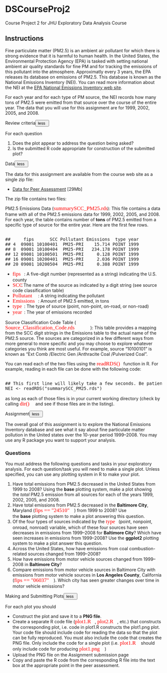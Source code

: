 # DSCourseProj2
Course Project 2 for JHU Exploratory Data Analysis Course
<div class="rc-AssignmentInstructions"><h2 class="headline-2-text title">Instructions</h2><div class="introduction"><div class="rc-CML styled"><div><p>Fine particulate matter (PM2.5) is an ambient air pollutant for which there is strong evidence that it is harmful to human health. In the United States, the Environmental Protection Agency (EPA) is tasked with setting national ambient air quality standards for fine PM and for tracking the emissions of this pollutant into the atmosphere. Approximatly every 3 years, the EPA releases its database on emissions of PM2.5. This database is known as the National Emissions Inventory (NEI). You can read more information about the NEI at the <a href="http://www.epa.gov/ttn/chief/eiinformation.html" target="_blank" rel="noopener nofollow">EPA National Emissions Inventory web site</a>.</p><p>For each year and for each type of PM source, the NEI records how many tons of PM2.5 were emitted from that source over the course of the entire year. The data that you will use for this assignment are for 1999, 2002, 2005, and 2008.</p></div></div></div><div class="rc-AssignmentInstructionSection"><div class="title-container bgcolor-primary-light"><span class="body-2-text">Review criteria</span><span class="rc-MoreOrLess body-2-text color-hint-text"><button class="nostyle button-link"><!-- react-text: 3020 -->less<!-- /react-text --><!-- react-text: 3021 -->&nbsp;<!-- /react-text --><i class="cif-chevron-up toggle-arrow"></i></button></span></div><div class="instructions-content-container"><div class="rc-CML styled"><div><p>For each question</p><ol><li>Does the plot appear to address the question being asked?</li><li>Is the submitted R code appropriate for construction of the submitted plot?</li></ol></div></div></div></div><div class="rc-AssignmentInstructionSection"><div class="title-container bgcolor-primary-light"><span class="body-2-text">Data</span><span class="rc-MoreOrLess body-2-text color-hint-text"><button class="nostyle button-link"><!-- react-text: 3031 -->less<!-- /react-text --><!-- react-text: 3032 -->&nbsp;<!-- /react-text --><i class="cif-chevron-up toggle-arrow"></i></button></span></div><div class="instructions-content-container"><div class="rc-CML styled"><div><p>The data for this assignment are available from the course web site as a single zip file:</p><ul><li><a href="https://d396qusza40orc.cloudfront.net/exdata%2Fdata%2FNEI_data.zip" target="_blank" rel="noopener nofollow">Data for Peer Assessment</a> [29Mb]</li></ul><p>The zip file contains two files:</p><p>PM2.5 Emissions Data (<span class="MathJax_Preview"></span><span class="MathJax" id="MathJax-Element-18-Frame" role="textbox" aria-readonly="true"><nobr><span class="math" id="MathJax-Span-86"><span style="display: inline-block; position: relative; width: 173px; height: 0px; font-size: 124%;"><span style="position: absolute; clip: rect(30.2px 17360px 51px -9px); top: -44px; left: 0px;"><span class="mrow" id="MathJax-Span-87"><span class="mstyle" id="MathJax-Span-88" style="color: red;"><span class="mrow" id="MathJax-Span-89" style="color: red;"><span class="mtext" id="MathJax-Span-90" style="font-family: MathJax_Typewriter; color: red;">summarySCC_PM25.rds</span></span></span></span><span style="display: inline-block; width: 0px; height: 44px;"></span></span></span><span style="border-left: 0px solid; display: inline-block; overflow: hidden; width: 0px; height: 16.8px; vertical-align: -5px;"></span></span></nobr></span><script type="math/tex" id="MathJax-Element-18">\color{red}{\verb|summarySCC_PM25.rds|}</script>): This file contains a data frame with all of the PM2.5 emissions data for 1999, 2002, 2005, and 2008. For each year, the table contains number of <strong>tons</strong> of PM2.5 emitted from a specific type of source for the entire year. Here are the first few rows.</p><pre contenteditable="false" data-language="r" style="height: 113.6px; opacity: 1;" class=" ace_editor ace-tomorrow"><textarea class="ace_text-input" wrap="off" autocorrect="off" autocapitalize="off" spellcheck="false" style="opacity: 0; left: 380.485px; top: 96px; height: 16px; width: 6.59775px;"></textarea><div class="ace_gutter"><div class="ace_layer ace_gutter-layer ace_folding-enabled" style="margin-top: 0px; height: 144px; width: 40px;"><div class="ace_gutter-cell " style="height: 16px;">##     fips      SCC Pollutant Emissions  type year
## 4  09001 10100401  PM25-PRI    15.714 POINT 1999
## 8  09001 10100404  PM25-PRI   234.178 POINT 1999
## 12 09001 10100501  PM25-PRI     0.128 POINT 1999
## 16 09001 10200401  PM25-PRI     2.036 POINT 1999
## 20 09001 10200504  PM25-PRI     0.388 POINT 1999
## 24 09001 10200602  PM25-PRI     1.490 POINT 1999</div><div class="ace_layer ace_cursor-layer ace_hidden-cursors"><div class="ace_cursor" style="left: 340.485px; top: 96px; width: 6.59775px; height: 16px;"></div></div></div></div><div class="ace_scrollbar ace_scrollbar-v" style="display: none; width: 19px; bottom: 0px;"><div class="ace_scrollbar-inner" style="width: 19px; height: 112px;"></div></div><div class="ace_scrollbar ace_scrollbar-h" style="display: none; height: 19px; left: 40px; right: 0px;"><div class="ace_scrollbar-inner" style="height: 19px; width: 567px;"></div></div><div style="height: auto; width: auto; top: 0px; left: 0px; visibility: hidden; position: absolute; white-space: pre; font-style: inherit; font-variant: inherit; font-weight: inherit; font-stretch: inherit; font-size: inherit; line-height: inherit; font-family: inherit; overflow: hidden;"><div style="height: auto; width: auto; top: 0px; left: 0px; visibility: hidden; position: absolute; white-space: pre; font-style: inherit; font-variant: inherit; font-weight: inherit; font-stretch: inherit; font-size: inherit; line-height: inherit; font-family: inherit; overflow: visible;"></div></div></pre><ul><li><span class="MathJax_Preview"></span><span class="MathJax" id="MathJax-Element-19-Frame" role="textbox" aria-readonly="true"><nobr><span class="math" id="MathJax-Span-91"><span style="display: inline-block; position: relative; width: 37px; height: 0px; font-size: 124%;"><span style="position: absolute; clip: rect(30.3px 17360px 50.8px -9px); top: -44px; left: 0px;"><span class="mrow" id="MathJax-Span-92"><span class="mstyle" id="MathJax-Span-93" style="color: red;"><span class="mrow" id="MathJax-Span-94" style="color: red;"><span class="mtext" id="MathJax-Span-95" style="font-family: MathJax_Typewriter; color: red;">fips</span></span></span></span><span style="display: inline-block; width: 0px; height: 44px;"></span></span></span><span style="border-left: 0px solid; display: inline-block; overflow: hidden; width: 0px; height: 16.5px; vertical-align: -4.8px;"></span></span></nobr></span><script type="math/tex" id="MathJax-Element-19">\color{red}{\verb|fips|}</script>: A five-digit number (represented as a string) indicating the U.S. county</li><li><span class="MathJax_Preview"></span><span class="MathJax" id="MathJax-Element-20-Frame" role="textbox" aria-readonly="true"><nobr><span class="math" id="MathJax-Span-96"><span style="display: inline-block; position: relative; width: 27px; height: 0px; font-size: 124%;"><span style="position: absolute; clip: rect(30.2px 17360px 47.2px -9px); top: -44px; left: 0px;"><span class="mrow" id="MathJax-Span-97"><span class="mstyle" id="MathJax-Span-98" style="color: red;"><span class="mrow" id="MathJax-Span-99" style="color: red;"><span class="mtext" id="MathJax-Span-100" style="font-family: MathJax_Typewriter; color: red;">SCC</span></span></span></span><span style="display: inline-block; width: 0px; height: 44px;"></span></span></span><span style="border-left: 0px solid; display: inline-block; overflow: hidden; width: 0px; height: 13px; vertical-align: -1.2px;"></span></span></nobr></span><script type="math/tex" id="MathJax-Element-20">\color{red}{\verb|SCC|}</script>: The name of the source as indicated by a digit string (see source code classification table)</li><li><span class="MathJax_Preview"></span><span class="MathJax" id="MathJax-Element-21-Frame" role="textbox" aria-readonly="true"><nobr><span class="math" id="MathJax-Span-101"><span style="display: inline-block; position: relative; width: 82px; height: 0px; font-size: 124%;"><span style="position: absolute; clip: rect(30.4px 17360px 47.1px -9px); top: -44px; left: 0px;"><span class="mrow" id="MathJax-Span-102"><span class="mstyle" id="MathJax-Span-103" style="color: red;"><span class="mrow" id="MathJax-Span-104" style="color: red;"><span class="mtext" id="MathJax-Span-105" style="font-family: MathJax_Typewriter; color: red;">Pollutant</span></span></span></span><span style="display: inline-block; width: 0px; height: 44px;"></span></span></span><span style="border-left: 0px solid; display: inline-block; overflow: hidden; width: 0px; height: 12.7px; vertical-align: -1.1px;"></span></span></nobr></span><script type="math/tex" id="MathJax-Element-21">\color{red}{\verb|Pollutant|}</script>: A string indicating the pollutant</li><li><span class="MathJax_Preview"></span><span class="MathJax" id="MathJax-Element-22-Frame" role="textbox" aria-readonly="true"><nobr><span class="math" id="MathJax-Span-106"><span style="display: inline-block; position: relative; width: 82px; height: 0px; font-size: 124%;"><span style="position: absolute; clip: rect(30.4px 17360px 47.1px -9px); top: -44px; left: 0px;"><span class="mrow" id="MathJax-Span-107"><span class="mstyle" id="MathJax-Span-108" style="color: red;"><span class="mrow" id="MathJax-Span-109" style="color: red;"><span class="mtext" id="MathJax-Span-110" style="font-family: MathJax_Typewriter; color: red;">Emissions</span></span></span></span><span style="display: inline-block; width: 0px; height: 44px;"></span></span></span><span style="border-left: 0px solid; display: inline-block; overflow: hidden; width: 0px; height: 12.7px; vertical-align: -1.1px;"></span></span></nobr></span><script type="math/tex" id="MathJax-Element-22">\color{red}{\verb|Emissions|}</script>: Amount of PM2.5 emitted, in tons</li><li><span class="MathJax_Preview"></span><span class="MathJax" id="MathJax-Element-23-Frame" role="textbox" aria-readonly="true"><nobr><span class="math" id="MathJax-Span-111"><span style="display: inline-block; position: relative; width: 37px; height: 0px; font-size: 124%;"><span style="position: absolute; clip: rect(31.4px 17360px 51px -9px); top: -44px; left: 0px;"><span class="mrow" id="MathJax-Span-112"><span class="mstyle" id="MathJax-Span-113" style="color: red;"><span class="mrow" id="MathJax-Span-114" style="color: red;"><span class="mtext" id="MathJax-Span-115" style="font-family: MathJax_Typewriter; color: red;">type</span></span></span></span><span style="display: inline-block; width: 0px; height: 44px;"></span></span></span><span style="border-left: 0px solid; display: inline-block; overflow: hidden; width: 0px; height: 15.6px; vertical-align: -5px;"></span></span></nobr></span><script type="math/tex" id="MathJax-Element-23">\color{red}{\verb|type|}</script>: The type of source (point, non-point, on-road, or non-road)</li><li><span class="MathJax_Preview"></span><span class="MathJax" id="MathJax-Element-24-Frame" role="textbox" aria-readonly="true"><nobr><span class="math" id="MathJax-Span-116"><span style="display: inline-block; position: relative; width: 37px; height: 0px; font-size: 124%;"><span style="position: absolute; clip: rect(33.4px 17360px 51px -9px); top: -44px; left: 0px;"><span class="mrow" id="MathJax-Span-117"><span class="mstyle" id="MathJax-Span-118" style="color: red;"><span class="mrow" id="MathJax-Span-119" style="color: red;"><span class="mtext" id="MathJax-Span-120" style="font-family: MathJax_Typewriter; color: red;">year</span></span></span></span><span style="display: inline-block; width: 0px; height: 44px;"></span></span></span><span style="border-left: 0px solid; display: inline-block; overflow: hidden; width: 0px; height: 13.6px; vertical-align: -5px;"></span></span></nobr></span><script type="math/tex" id="MathJax-Element-24">\color{red}{\verb|year|}</script>: The year of emissions recorded</li></ul><p>Source Classification Code Table (<span class="MathJax_Preview"></span><span class="MathJax" id="MathJax-Element-25-Frame" role="textbox" aria-readonly="true"><nobr><span class="math" id="MathJax-Span-121"><span style="display: inline-block; position: relative; width: 274px; height: 0px; font-size: 124%;"><span style="position: absolute; clip: rect(30.2px 17360px 48.6px -9px); top: -44px; left: 0px;"><span class="mrow" id="MathJax-Span-122"><span class="mstyle" id="MathJax-Span-123" style="color: red;"><span class="mrow" id="MathJax-Span-124" style="color: red;"><span class="mtext" id="MathJax-Span-125" style="font-family: MathJax_Typewriter; color: red;">Source_Classification_Code.rds</span></span></span></span><span style="display: inline-block; width: 0px; height: 44px;"></span></span></span><span style="border-left: 0px solid; display: inline-block; overflow: hidden; width: 0px; height: 14.4px; vertical-align: -2.6px;"></span></span></nobr></span><script type="math/tex" id="MathJax-Element-25">\color{red}{\verb|Source_Classification_Code.rds|}</script>): This table provides a mapping from the SCC digit strings in the Emissions table to the actual name of the PM2.5 source. The sources are categorized in a few different ways from more general to more specific and you may choose to explore whatever categories you think are most useful. For example, source “10100101” is known as “Ext Comb /Electric Gen /Anthracite Coal /Pulverized Coal”.</p><p>You can read each of the two files using the <span class="MathJax_Preview"></span><span class="MathJax" id="MathJax-Element-26-Frame" role="textbox" aria-readonly="true"><nobr><span class="math" id="MathJax-Span-126"><span style="display: inline-block; position: relative; width: 82px; height: 0px; font-size: 124%;"><span style="position: absolute; clip: rect(29px 17360px 48.4px -9px); top: -44px; left: 0px;"><span class="mrow" id="MathJax-Span-127"><span class="mstyle" id="MathJax-Span-128" style="color: red;"><span class="mrow" id="MathJax-Span-129" style="color: red;"><span class="mtext" id="MathJax-Span-130" style="font-family: MathJax_Typewriter; color: red;">readRDS()</span></span></span></span><span style="display: inline-block; width: 0px; height: 44px;"></span></span></span><span style="border-left: 0px solid; display: inline-block; overflow: hidden; width: 0px; height: 15.5px; vertical-align: -2.4px;"></span></span></nobr></span><script type="math/tex" id="MathJax-Element-26">\color{red}{\verb|readRDS()|}</script> function in R. For example, reading in each file can be done with the following code:</p><pre contenteditable="false" data-language="r" style="height: 49.6px; opacity: 1;" class=" ace_editor ace-tomorrow"><textarea class="ace_text-input" wrap="off" autocorrect="off" autocapitalize="off" spellcheck="false" style="opacity: 0; left: 360.692px; top: 32px; height: 16px; width: 6.59775px;"></textarea><div class="ace_gutter"><div class="ace_layer ace_gutter-layer ace_folding-enabled" style="margin-top: 0px; height: 80px; width: 40px;"><div class="ace_gutter-cell " style="height: 16px;">## This first line will likely take a few seconds. Be patient!
NEI <- readRDS("summarySCC_PM25.rds")
SCC <- readRDS("Source_Classification_Code.rds")</div></div></div><div class="ace_layer ace_marker-layer"></div><div class="ace_layer ace_cursor-layer ace_hidden-cursors"><div class="ace_cursor" style="left: 320.692px; top: 32px; width: 6.59775px; height: 16px;"></div></div></div></div><div class="ace_scrollbar ace_scrollbar-v" style="display: none; width: 19px; bottom: 0px;"><div class="ace_scrollbar-inner" style="width: 19px; height: 48px;"></div></div><div class="ace_scrollbar ace_scrollbar-h" style="display: none; height: 19px; left: 40px; right: 0px;"><div class="ace_scrollbar-inner" style="height: 19px; width: 567px;"></div></div><div style="height: auto; width: auto; top: 0px; left: 0px; visibility: hidden; position: absolute; white-space: pre; font-style: inherit; font-variant: inherit; font-weight: inherit; font-stretch: inherit; font-size: inherit; line-height: inherit; font-family: inherit; overflow: hidden;"><div style="height: auto; width: auto; top: 0px; left: 0px; visibility: hidden; position: absolute; white-space: pre; font-style: inherit; font-variant: inherit; font-weight: inherit; font-stretch: inherit; font-size: inherit; line-height: inherit; font-family: inherit; overflow: visible;"></div></div></pre><p>as long as each of those files is in your current working directory (check by calling <span class="MathJax_Preview"></span><span class="MathJax" id="MathJax-Element-27-Frame" role="textbox" aria-readonly="true"><nobr><span class="math" id="MathJax-Span-131"><span style="display: inline-block; position: relative; width: 46px; height: 0px; font-size: 124%;"><span style="position: absolute; clip: rect(29px 17360px 48.4px -9px); top: -44px; left: 0px;"><span class="mrow" id="MathJax-Span-132"><span class="mstyle" id="MathJax-Span-133" style="color: red;"><span class="mrow" id="MathJax-Span-134" style="color: red;"><span class="mtext" id="MathJax-Span-135" style="font-family: MathJax_Typewriter; color: red;">dir()</span></span></span></span><span style="display: inline-block; width: 0px; height: 44px;"></span></span></span><span style="border-left: 0px solid; display: inline-block; overflow: hidden; width: 0px; height: 15.5px; vertical-align: -2.4px;"></span></span></nobr></span><script type="math/tex" id="MathJax-Element-27">\color{red}{\verb|dir()|}</script> and see if those files are in the listing).</p></div></div></div></div><div class="rc-AssignmentInstructionSection"><div class="title-container bgcolor-primary-light"><span class="body-2-text">Assignment</span><span class="rc-MoreOrLess body-2-text color-hint-text"><button class="nostyle button-link"><!-- react-text: 3042 -->less<!-- /react-text --><!-- react-text: 3043 -->&nbsp;<!-- /react-text --><i class="cif-chevron-up toggle-arrow"></i></button></span></div><div class="instructions-content-container"><div class="rc-CML styled"><div><p>The overall goal of this assignment is to explore the National Emissions Inventory database and see what it say about fine particulate matter pollution in the United states over the 10-year period 1999–2008. You may use any R package you want to support your analysis.</p><h3>Questions</h3><p>You must address the following questions and tasks in your exploratory analysis. For each question/task you will need to make a single plot. Unless specified, you can use any plotting system in R to make your plot.</p><ol><li>Have total emissions from PM2.5 decreased in the United States from 1999 to 2008? Using the&nbsp;<strong>base</strong>&nbsp;plotting system, make a plot showing the&nbsp;<em>total</em>&nbsp;PM2.5 emission from all sources for each of the years 1999, 2002, 2005, and 2008.</li><li>Have total emissions from PM2.5 decreased in the&nbsp;<strong>Baltimore City</strong>, Maryland (<span class="MathJax_Preview"></span><span class="MathJax" id="MathJax-Element-28-Frame" role="textbox" aria-readonly="true"><nobr><span class="math" id="MathJax-Span-136"><span style="display: inline-block; position: relative; width: 127px; height: 0px; font-size: 124%;"><span style="position: absolute; clip: rect(30.2px 17360px 50.8px -9px); top: -44px; left: 0px;"><span class="mrow" id="MathJax-Span-137"><span class="mstyle" id="MathJax-Span-138" style="color: red;"><span class="mrow" id="MathJax-Span-139" style="color: red;"><span class="mtext" id="MathJax-Span-140" style="font-family: MathJax_Typewriter; color: red;">fips == "24510"</span></span></span></span><span style="display: inline-block; width: 0px; height: 44px;"></span></span></span><span style="border-left: 0px solid; display: inline-block; overflow: hidden; width: 0px; height: 16.7px; vertical-align: -4.8px;"></span></span></nobr></span><script type="math/tex" id="MathJax-Element-28">\color{red}{\verb|fips == "24510"|}</script>) from 1999 to 2008? Use the&nbsp;<strong>base</strong>&nbsp;plotting system to make a plot answering this question.</li><li>Of the four types of sources indicated by the&nbsp;<span class="MathJax_Preview"></span><span class="MathJax" id="MathJax-Element-29-Frame" role="textbox" aria-readonly="true"><nobr><span class="math" id="MathJax-Span-141"><span style="display: inline-block; position: relative; width: 37px; height: 0px; font-size: 124%;"><span style="position: absolute; clip: rect(31.4px 17360px 51px -9px); top: -44px; left: 0px;"><span class="mrow" id="MathJax-Span-142"><span class="mstyle" id="MathJax-Span-143" style="color: red;"><span class="mrow" id="MathJax-Span-144" style="color: red;"><span class="mtext" id="MathJax-Span-145" style="font-family: MathJax_Typewriter; color: red;">type</span></span></span></span><span style="display: inline-block; width: 0px; height: 44px;"></span></span></span><span style="border-left: 0px solid; display: inline-block; overflow: hidden; width: 0px; height: 15.6px; vertical-align: -5px;"></span></span></nobr></span><script type="math/tex" id="MathJax-Element-29">\color{red}{\verb|type|}</script>&nbsp;(point, nonpoint, onroad, nonroad) variable, which of these four sources have seen decreases in emissions from 1999–2008 for&nbsp;<strong>Baltimore City</strong>? Which have seen increases in emissions from 1999–2008? Use the&nbsp;<strong>ggplot2</strong>&nbsp;plotting system to make a plot answer this question.</li><li>Across the United States, how have emissions from coal combustion-related sources changed from 1999–2008?</li><li>How have emissions from motor vehicle sources changed from 1999–2008 in&nbsp;<strong>Baltimore City</strong>?</li><li>Compare emissions from motor vehicle sources in Baltimore City with emissions from motor vehicle sources in&nbsp;<strong>Los Angeles County</strong>, California (<span class="MathJax_Preview"></span><span class="MathJax" id="MathJax-Element-30-Frame" role="textbox" aria-readonly="true"><nobr><span class="math" id="MathJax-Span-146"><span style="display: inline-block; position: relative; width: 127px; height: 0px; font-size: 124%;"><span style="position: absolute; clip: rect(30.1px 17360px 50.8px -9px); top: -44px; left: 0px;"><span class="mrow" id="MathJax-Span-147"><span class="mstyle" id="MathJax-Span-148" style="color: red;"><span class="mrow" id="MathJax-Span-149" style="color: red;"><span class="mtext" id="MathJax-Span-150" style="font-family: MathJax_Typewriter; color: red;">fips == "06037"</span></span></span></span><span style="display: inline-block; width: 0px; height: 44px;"></span></span></span><span style="border-left: 0px solid; display: inline-block; overflow: hidden; width: 0px; height: 16.7px; vertical-align: -4.8px;"></span></span></nobr></span><script type="math/tex" id="MathJax-Element-30">\color{red}{\verb|fips == "06037"|}</script>). Which city has seen greater changes over time in motor vehicle emissions?</li></ol></div></div></div></div><div class="rc-AssignmentInstructionSection"><div class="title-container bgcolor-primary-light"><span class="body-2-text">Making and Submitting Plots</span><span class="rc-MoreOrLess body-2-text color-hint-text"><button class="nostyle button-link"><!-- react-text: 3053 -->less<!-- /react-text --><!-- react-text: 3054 -->&nbsp;<!-- /react-text --><i class="cif-chevron-up toggle-arrow"></i></button></span></div><div class="instructions-content-container"><div class="rc-CML styled"><div><p>For each plot you should</p><ul><li>Construct the plot and save it to a&nbsp;<strong>PNG file</strong>.</li><li>Create a separate R code file (<span class="MathJax_Preview"></span><span class="MathJax" id="MathJax-Element-31-Frame" role="textbox" aria-readonly="true"><nobr><span class="math" id="MathJax-Span-151"><span style="display: inline-block; position: relative; width: 64px; height: 0px; font-size: 124%;"><span style="position: absolute; clip: rect(30.2px 17360px 50.8px -9px); top: -44px; left: 0px;"><span class="mrow" id="MathJax-Span-152"><span class="mstyle" id="MathJax-Span-153" style="color: red;"><span class="mrow" id="MathJax-Span-154" style="color: red;"><span class="mtext" id="MathJax-Span-155" style="font-family: MathJax_Typewriter; color: red;">plot1.R</span></span></span></span><span style="display: inline-block; width: 0px; height: 44px;"></span></span></span><span style="border-left: 0px solid; display: inline-block; overflow: hidden; width: 0px; height: 16.6px; vertical-align: -4.8px;"></span></span></nobr></span><script type="math/tex" id="MathJax-Element-31">\color{red}{\verb|plot1.R|}</script>,&nbsp;<span class="MathJax_Preview"></span><span class="MathJax" id="MathJax-Element-32-Frame" role="textbox" aria-readonly="true"><nobr><span class="math" id="MathJax-Span-156"><span style="display: inline-block; position: relative; width: 64px; height: 0px; font-size: 124%;"><span style="position: absolute; clip: rect(30.2px 17360px 50.8px -9px); top: -44px; left: 0px;"><span class="mrow" id="MathJax-Span-157"><span class="mstyle" id="MathJax-Span-158" style="color: red;"><span class="mrow" id="MathJax-Span-159" style="color: red;"><span class="mtext" id="MathJax-Span-160" style="font-family: MathJax_Typewriter; color: red;">plot2.R</span></span></span></span><span style="display: inline-block; width: 0px; height: 44px;"></span></span></span><span style="border-left: 0px solid; display: inline-block; overflow: hidden; width: 0px; height: 16.6px; vertical-align: -4.8px;"></span></span></nobr></span><script type="math/tex" id="MathJax-Element-32">\color{red}{\verb|plot2.R|}</script>, etc.) that constructs the corresponding plot, i.e. code in plot1.R constructs the plot1.png plot. Your code file should include code for reading the data so that the plot can be fully reproduced. You must also include the code that creates the PNG file. Only include the code for a single plot (i.e.&nbsp;<span class="MathJax_Preview"></span><span class="MathJax" id="MathJax-Element-33-Frame" role="textbox" aria-readonly="true"><nobr><span class="math" id="MathJax-Span-161"><span style="display: inline-block; position: relative; width: 64px; height: 0px; font-size: 124%;"><span style="position: absolute; clip: rect(30.2px 17360px 50.8px -9px); top: -44px; left: 0px;"><span class="mrow" id="MathJax-Span-162"><span class="mstyle" id="MathJax-Span-163" style="color: red;"><span class="mrow" id="MathJax-Span-164" style="color: red;"><span class="mtext" id="MathJax-Span-165" style="font-family: MathJax_Typewriter; color: red;">plot1.R</span></span></span></span><span style="display: inline-block; width: 0px; height: 44px;"></span></span></span><span style="border-left: 0px solid; display: inline-block; overflow: hidden; width: 0px; height: 16.6px; vertical-align: -4.8px;"></span></span></nobr></span><script type="math/tex" id="MathJax-Element-33">\color{red}{\verb|plot1.R|}</script>&nbsp;should only include code for producing&nbsp;<span class="MathJax_Preview"></span><span class="MathJax" id="MathJax-Element-34-Frame" role="textbox" aria-readonly="true"><nobr><span class="math" id="MathJax-Span-166"><span style="display: inline-block; position: relative; width: 82px; height: 0px; font-size: 124%;"><span style="position: absolute; clip: rect(30.2px 17360px 51px -9px); top: -44px; left: 0px;"><span class="mrow" id="MathJax-Span-167"><span class="mstyle" id="MathJax-Span-168" style="color: red;"><span class="mrow" id="MathJax-Span-169" style="color: red;"><span class="mtext" id="MathJax-Span-170" style="font-family: MathJax_Typewriter; color: red;">plot1.png</span></span></span></span><span style="display: inline-block; width: 0px; height: 44px;"></span></span></span><span style="border-left: 0px solid; display: inline-block; overflow: hidden; width: 0px; height: 16.8px; vertical-align: -5px;"></span></span></nobr></span><script type="math/tex" id="MathJax-Element-34">\color{red}{\verb|plot1.png|}</script>)</li><li>Upload the PNG file on the Assignment submission page</li><li>Copy and paste the R code from the corresponding R file into the text box at the appropriate point in the peer assessment.</li></ul></div></div></div></div></div>
